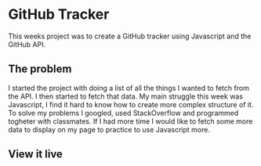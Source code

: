 # GitHub Tracker

This weeks project was to create a GitHub tracker using Javascript and the GitHub API. 

## The problem
I started the project with doing a list of all the things I wanted to fetch from the API. I then started to fetch that data. My main struggle this week was Javascript, I find it hard to know how to create more complex structure of it. To solve my problems I googled, used StackOverflow and programmed togheter with classmates. If I had more time I would like to fetch some more data to display on my page to practice to use Javascript more. 

## View it live


